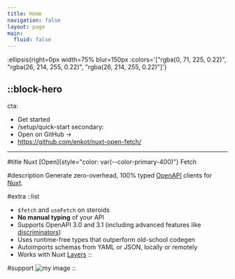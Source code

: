 ```yaml
---
title: Home
navigation: false
layout: page
main:
  fluid: false
---
```


:ellipsis{right=0px width=75% blur=150px :colors='["rgba(0, 71, 225, 0.22)", "rgba(26, 214, 255, 0.22)", "rgba(26, 214, 255, 0.22)"]'}

::block-hero
---
cta:
  - Get started
  - /setup/quick-start
secondary:
  - Open on GitHub →
  - https://github.com/enkot/nuxt-open-fetch/
---

#title
Nuxt [Open]{style="color: var(--color-primary-400)"} Fetch

#description
Generate zero-overhead, 100% typed [OpenAPI](https://www.openapis.org/) clients for [Nuxt](https://nuxt.com).

#extra
  ::list
  - `$fetch` and `useFetch` on steroids
  - **No manual typing** of your API
  - Supports OpenAPI 3.0 and 3.1 (including advanced features like [discriminators](https://spec.openapis.org/oas/v3.1.0#discriminator-object))
  - Uses runtime-free types that outperform old-school codegen
  - Autoimports schemas from YAML or JSON, locally or remotely
  - Works with Nuxt [Layers](https://nuxt.com/docs/getting-started/layers)
  ::

#support
  ![my image](/preview.png)
::
